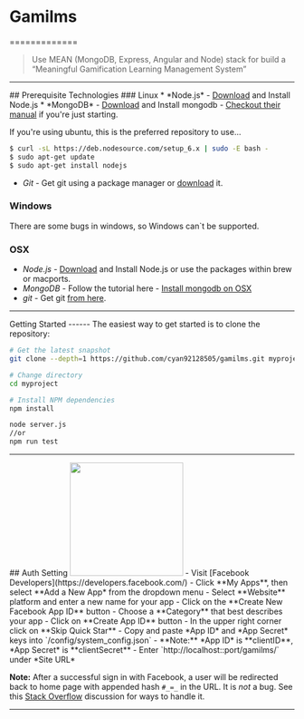 # Gamilms
=============


>
> Use MEAN (MongoDB, Express, Angular and Node) stack for build a “Meaningful Gamification Learning Management System”
>


<hr>
## Prerequisite Technologies
### Linux
* *Node.js* - <a href="http://nodejs.org/download/">Download</a> and Install Node.js
* *MongoDB* - <a href="https://www.mongodb.org/downloads">Download</a> and Install mongodb - <a href="https://docs.mongodb.org/manual/">Checkout their manual</a> if you're just starting.

If you're using ubuntu, this is the preferred repository to use...

```bash
$ curl -sL https://deb.nodesource.com/setup_6.x | sudo -E bash -
$ sudo apt-get update
$ sudo apt-get install nodejs
```

* *Git* - Get git using a package manager or <a href="http://git-scm.com/downloads">download</a> it.

### Windows
There are some bugs in windows, so Windows can`t be supported.

### OSX
* *Node.js* -  <a href="http://nodejs.org/download/">Download</a> and Install Node.js or use the packages within brew or macports.
* *MongoDB* - Follow the tutorial here - <a href="https://docs.mongodb.org/manual/tutorial/install-mongodb-on-os-x/">Install mongodb on OSX</a>
* *git* - Get git <a href="http://git-scm.com/download/mac">from here</a>.


<hr>
Getting Started
------
The easiest way to get started is to clone the repository:

```bash
# Get the latest snapshot
git clone --depth=1 https://github.com/cyan92128505/gamilms.git myproject

# Change directory
cd myproject

# Install NPM dependencies
npm install

node server.js
//or
npm run test
```

<hr>
## Auth Setting
<img src="http://www.doit.ba/img/facebook.jpg" width="200">
- Visit [Facebook Developers](https://developers.facebook.com/)
- Click **My Apps**, then select **Add a New App* from the dropdown menu
- Select **Website** platform and enter a new name for your app
- Click on the **Create New Facebook App ID** button
- Choose a **Category** that best describes your app
- Click on **Create App ID** button
- In the upper right corner click on **Skip Quick Star**
- Copy and paste *App ID* and *App Secret* keys into `/config/system_config.json`
 - **Note:** *App ID* is **clientID**, *App Secret* is **clientSecret**
- Enter `http://localhost::port/gamilms/` under *Site URL*

**Note:** After a successful sign in with Facebook, a user will be redirected back to home page with appended hash `#_=_` in the URL. It is *not* a bug. See this [Stack Overflow](https://stackoverflow.com/questions/7131909/facebook-callback-appends-to-return-url) discussion for ways to handle it.

<hr>
